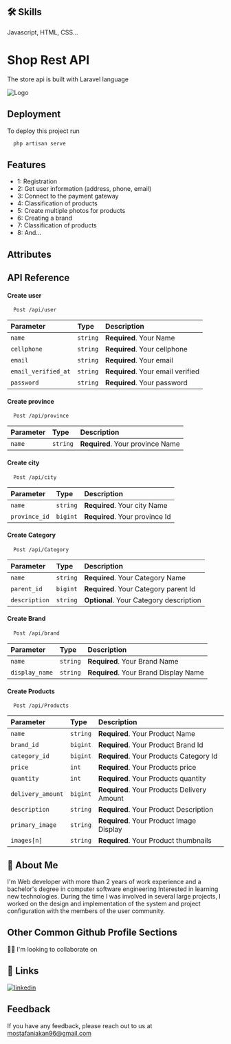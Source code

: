 
## 🛠 Skills
Javascript, HTML, CSS...


# Shop Rest API

The store api is built with Laravel language 





![Logo](https://i.ibb.co/Cz53kN0/4347955.jpg)


## Deployment

To deploy this project run

```bash
  php artisan serve
```


## Features

- 1: Registration             
- 2: Get user information (address, phone, email)  
- 3: Connect to the payment gateway  
- 4: Classification of products   
- 5: Create multiple photos for products  
- 6: Creating a brand  
- 7: Classification of products  
- 8: And...


## Attributes


## API Reference

#### Create user

```http
  Post /api/user
```

| Parameter | Type     | Description                |
| :-------- | :------- | :------------------------- |
| `name` | `string` | **Required**. Your Name
| `cellphone`|`string`|**Required**. Your cellphone
|`email`|`string`|**Required**. Your email
|`email_verified_at`|`string`|**Required**. Your email verified
|`password`|`string`|**Required**. Your password

#### Create province

```http
  Post /api/province
```

| Parameter | Type     | Description                |
| :-------- | :------- | :------------------------- |
| `name` | `string` | **Required**. Your province Name

#### Create city

```http
  Post /api/city
```

| Parameter | Type     | Description                |
| :-------- | :------- | :------------------------- |
| `name` | `string` | **Required**. Your city Name
|`province_id`|`bigint`|**Required**. Your province Id

#### Create Category

```http
  Post /api/Category
```

| Parameter | Type     | Description                |
| :-------- | :------- | :------------------------- |
| `name` | `string` | **Required**. Your Category Name
|`parent_id`|`bigint`|**Required**. Your Category parent Id 
|`description`|`string`|**Optional**. Your Category description

#### Create Brand

```http
  Post /api/brand
```

| Parameter | Type     | Description                |
| :-------- | :------- | :------------------------- |
| `name` | `string` | **Required**. Your Brand Name
|`display_name`|`string`|**Required**. Your Brand Display Name 

#### Create Products

```http
  Post /api/Products
```

| Parameter | Type     | Description                |
| :-------- | :------- | :------------------------- |
| `name` | `string` | **Required**. Your Product Name
|`brand_id`|`bigint`|**Required**. Your Product Brand Id 
|`category_id`|`bigint`|**Required**. Your Products Category Id
|`price`|`int`|**Required**. Your Products price 
|`quantity`|`int`|**Required**. Your Products quantity 
|`delivery_amount`|`bigint`|**Required**. Your Products Delivery Amount 
|`description`|`string`|**Required**. Your Product Description  
|`primary_image`|`string`|**Required**. Your Product Image Display 
|`images[n]`|`string`|**Required**. Your Product thumbnails 



## 🚀 About Me
I'm Web developer with more than 2 years of work experience and a bachelor's degree in computer software engineering
Interested in learning new technologies.
During the time I was involved in several large projects, I worked on the design and implementation of the system and project configuration with the members of the user community.


## Other Common Github Profile Sections

👯‍♀️ I'm looking to collaborate on



## 🔗 Links

[![linkedin](https://img.shields.io/badge/linkedin-0A66C2?style=for-the-badge&logo=linkedin&logoColor=white)](https://www.linkedin.com/in/mostafaniakan)



## Feedback

If you have any feedback, please reach out to us at mostafaniakan96@gmail.com

